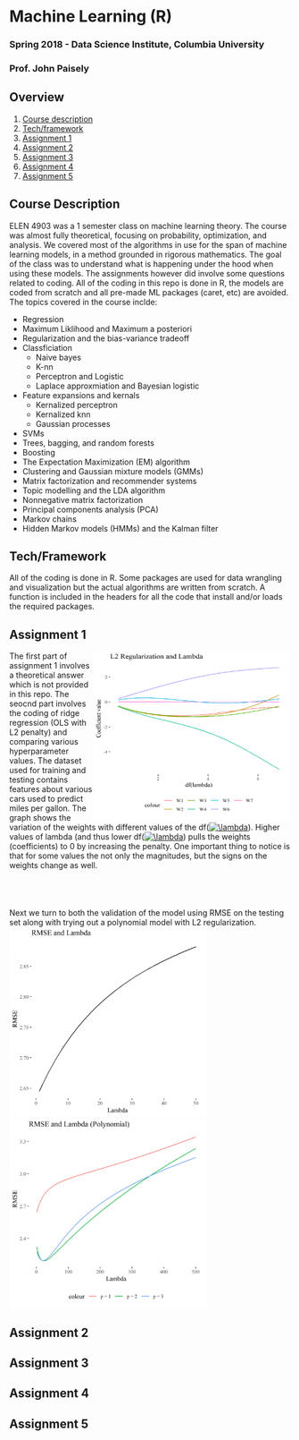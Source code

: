 # Machine Learning (R)
### Spring 2018 - Data Science Institute, Columbia University
### Prof. John Paisely

## Overview
1. [Course description](#desc)
2. [Tech/framework](#tech)
3. [Assignment 1](#as1)
4. [Assignment 2](#as2)
4. [Assignment 3](#as3)
4. [Assignment 4](#as4)
4. [Assignment 5](#as5)


<a name="desc"></a>
## Course Description
ELEN 4903 was a 1 semester class on machine learning theory. The course was almost fully theoretical, focusing on probability, optimization, and analysis. We covered most of the algorithms in use for the span of machine learning models, in a method grounded in rigorous mathematics. The goal of the class was to understand what is happening under the hood when using these models. The assignments however did involve some questions related to coding. All of the coding in this repo is done in R, the models are coded from scratch and all pre-made ML packages (caret, etc) are avoided. The topics covered in the course inclde:

* Regression
* Maximum Liklihood and Maximum a posteriori
* Regularization and the bias-variance tradeoff
* Classficiation
  * Naive bayes
  * K-nn
  * Perceptron and Logistic
  * Laplace approxmiation and Bayesian logistic
* Feature expansions and kernals
  * Kernalized perceptron
  * Kernalized knn
  * Gaussian processes
* SVMs
* Trees, bagging, and random forests
* Boosting
* The Expectation Maximization (EM) algorithm
* Clustering and Gaussian mixture models (GMMs)
* Matrix factorization and recommender systems
* Topic modelling and the LDA algorithm
* Nonnegative matrix factorization
* Principal components analysis (PCA)
* Markov chains
* Hidden Markov models (HMMs) and the Kalman filter

<a name="tech"></a>
## Tech/Framework
All of the coding is done in R. Some packages are used for data wrangling and visualization but the actual algorithms are written from scratch. A function is included in the headers for all the code that install and/or loads the required packages.

<a name="as1"></a>
## Assignment 1
<img src="/Assignment1/Images/L2_reg_dflambda.png" width=354 align="right" height="300"> The first part of assignment 1 involves a theoretical answer which is not provided in this repo. The seocnd part involves the coding of ridge regression (OLS with L2 penalty) and comparing various hyperparameter values. The dataset used for training and testing contains features about various cars used to predict miles per gallon. The graph shows the variation of the weights with different values of the df(<a href="https://www.codecogs.com/eqnedit.php?latex=\lambda" target="_blank"><img src="https://latex.codecogs.com/gif.latex?\lambda" title="\lambda" /></a>). Higher values of lambda (and thus lower df(<a href="https://www.codecogs.com/eqnedit.php?latex=\lambda" target="_blank"><img src="https://latex.codecogs.com/gif.latex?\lambda" title="\lambda" /></a>) pulls the weights (coefficients) to 0 by increasing the penalty. One important thing to notice is that for some values the not only the magnitudes, but the signs on the weights change as well. 
\
\
\
\
\
Next we turn to both the validation of the model using RMSE on the testing set along with trying out a polynomial model with L2 regularization. 
<img src="/Assignment1/Images/RMSE_lambda.png" width=354> <img src="/Assignment1/Images/RMSE_lambda_poly.png" width=354> 




<a name="as2"></a>
## Assignment 2

<a name="as3"></a>
## Assignment 3

<a name="as4"></a>
## Assignment 4

<a name="as5"></a>
## Assignment 5
